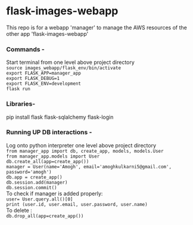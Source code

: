# flask-images-webapp
This repo is for a webapp 'manager' to manage the AWS resources of the other app 'flask-images-webapp'

### Commands -
Start terminal from one level above project directory <br>
`source images_webapp/flask_env/bin/activate` <br>
`export FLASK_APP=manager_app` <br>
`export FLASK_DEBUG=1` <br>
`export FLASK_ENV=development` <br>
`flask run` <br>

### Libraries-
pip install flask flask-sqlalchemy flask-login

### Running UP DB interactions -
Log onto python interpreter one level above project directory <br>
`from manager_app import db, create_app, models, models.User` <br>
`from manager_app.models import User` <br>
`db.create_all(app=create_app())` <br>
`manager = User(name='Amogh', email='amoghkulkarni5@gmail.com', password='amogh')` <br>
`db.app = create_app()` <br>
`db.session.add(manager)` <br>
`db.session.commit()` <br>
To check if manager is added properly: <br>
`user= User.query.all()[0]` <br>
`print (user.id, user.email, user.password, user.name)` <br>
To delete : <br>
`db.drop_all(app=create_app())` <br>